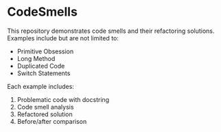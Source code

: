 # CodeSmells

This repository demonstrates code smells and their refactoring solutions. Examples include but are not limited to:
- Primitive Obsession
- Long Method
- Duplicated Code
- Switch Statements

Each example includes:
1. Problematic code with docstring
2. Code smell analysis
3. Refactored solution
4. Before/after comparison